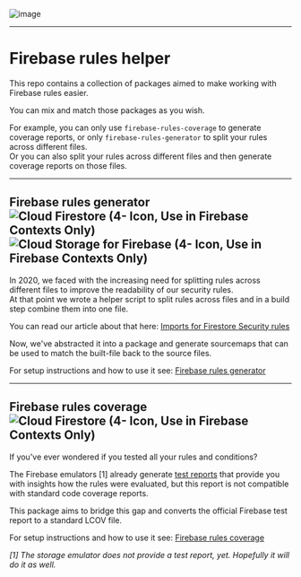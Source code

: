 ![image](https://user-images.githubusercontent.com/10195482/120230643-14f98080-c250-11eb-827a-c85a4354763b.png)

---

# Firebase rules helper
This repo contains a collection of packages aimed to make working with Firebase rules easier.

You can mix and match those packages as you wish.

For example, you can only use `firebase-rules-coverage` to generate coverage reports, or only `firebase-rules-generator` to split your rules across different files.  
Or you can also split your rules across different files and then generate coverage reports on those files.

---

## Firebase rules generator ![Cloud Firestore (4- Icon, Use in Firebase Contexts Only)](https://user-images.githubusercontent.com/10195482/120106635-2d896e00-c15e-11eb-9cbd-b25a858c6b48.png) ![Cloud Storage for Firebase (4- Icon, Use in Firebase Contexts Only)](https://user-images.githubusercontent.com/10195482/120106718-7ccf9e80-c15e-11eb-8bcf-beeb1da6e7d1.png)

In 2020, we faced with the increasing need for splitting rules across different files to improve the readability of our security rules.  
At that point we wrote a helper script to split rules across files and in a build step combine them into one file.

You can read our article about that here: [Imports for Firestore Security rules]

Now, we've abstracted it into a package and generate sourcemaps that can be used to match the built-file back to the source files.

For setup instructions and how to use it see: [Firebase rules generator]

--- 

## Firebase rules coverage ![Cloud Firestore (4- Icon, Use in Firebase Contexts Only)](https://user-images.githubusercontent.com/10195482/120106635-2d896e00-c15e-11eb-9cbd-b25a858c6b48.png)

If you've ever wondered if you tested all your rules and conditions?

The Firebase emulators [1] already generate [test reports] that provide you with insights how the rules were evaluated, but this report is not compatible with standard code coverage reports.

This package aims to bridge this gap and converts the official Firebase test report to a standard LCOV file.

For setup instructions and how to use it see: [Firebase rules coverage]

*[1] The storage emulator does not provide a test report, yet. Hopefully it will do it as well.*


[Imports for Firestore Security rules]: https://medium.com/firebase-developers/imports-for-firestore-security-rules-are-the-best-26f0770ad23c
[Firebase rules generator]: https://github.com/simpleclub/firebase-rules-helper/blob/main/firebase-rules-generator
[Firebase rules coverage]: https://github.com/simpleclub/firebase-rules-helper/blob/main/firebase-rules-coverage
[test reports]: https://firebase.google.com/docs/firestore/security/test-rules-emulator#generate_test_reports
